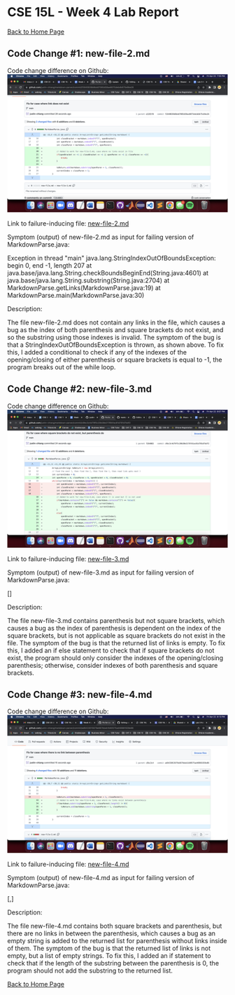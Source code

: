 # CSE 15L - Week 4 Lab Report

[Back to Home Page](index.html)

## Code Change #1: new-file-2.md
Code change difference on Github:
![Code change for new-file-2.md](/assets/week-4-images/image1.png)

Link to failure-inducing file: [new-file-2.md](https://github.com/justin-chiang/markdown-parser/blob/main/new-file-2.md?plain=1)

Symptom (output) of new-file-2.md as input for failing version of MarkdownParse.java:

Exception in thread "main" java.lang.StringIndexOutOfBoundsException: begin 0, end -1, length 207
        at java.base/java.lang.String.checkBoundsBeginEnd(String.java:4601)
        at java.base/java.lang.String.substring(String.java:2704)
        at MarkdownParse.getLinks(MarkdownParse.java:19)
        at MarkdownParse.main(MarkdownParse.java:30)

Description:

The file new-file-2.md does not contain any links in the file, which causes a bug as the index of both parenthesis and square brackets do not exist, and so the substring using those indexes is invalid. The symptom of the bug is that a StringIndexOutOfBoundsException is thrown, as shown above. To fix this, I added a conditional to check if any of the indexes of the opening/closing of either parenthesis or square brackets is equal to -1, the program breaks out of the while loop.

## Code Change #2: new-file-3.md
Code change difference on Github:
![Code change for new-file-3.md](/assets/week-4-images/image2.png)

Link to failure-inducing file: [new-file-3.md](https://github.com/justin-chiang/markdown-parser/blob/main/new-file-3.md?plain=1)

Symptom (output) of new-file-3.md as input for failing version of MarkdownParse.java:

[]

Description:

The file new-file-3.md contains parenthesis but not square brackets, which causes a bug as the index of parenthesis is dependent on the index of the square brackets, but is not applicable as square brackets do not exist in the file. The symptom of the bug is that the returned list of links is empty. To fix this, I added an if else statement to check that if square brackets do not exist, the program should only consider the indexes of the opening/closing parenthesis; otherwise, consider indexes of both parenthesis and square brackets.

## Code Change #3: new-file-4.md
Code change difference on Github:
![Code change for new-file-4.md](/assets/week-4-images/image3.png)

Link to failure-inducing file: [new-file-4.md](https://github.com/justin-chiang/markdown-parser/blob/main/new-file-4.md?plain=1)

Symptom (output) of new-file-4.md as input for failing version of MarkdownParse.java:

[,]

Description:

The file new-file-4.md contains both square brackets and parenthesis, but there are no links in between the parenthesis, which causes a bug as an empty string is added to the returned list for parenthesis without links inside of them. The symptom of the bug is that the returned list of links is not empty, but a list of empty strings. To fix this, I added an if statement to check that if the length of the substring between the parenthesis is 0, the program should not add the substring to the returned list.

[Back to Home Page](index.html)
